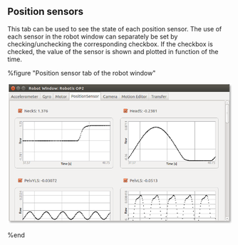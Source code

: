 ## Position sensors

This tab can be used to see the state of each position sensor.
The use of each sensor in the robot window can separately be set by
checking/unchecking the corresponding checkbox. If the checkbox is
checked, the value of the sensor is shown and plotted in function of the time.

%figure "Position sensor tab of the robot window"

![window_servos.png](images/window_position_sensors.png)

%end
